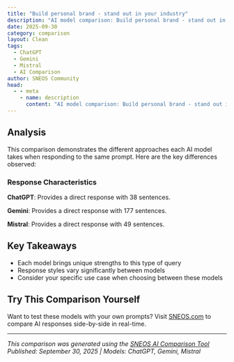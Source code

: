 ```yaml
---
title: "Build personal brand - stand out in your industry"
description: "AI model comparison: Build personal brand - stand out in your industry..."
date: 2025-09-30
category: comparison
layout: Clean
tags:
  - ChatGPT
  - Gemini
  - Mistral
  - AI Comparison
author: SNEOS Community
head:
  - - meta
    - name: description
      content: "AI model comparison: Build personal brand - stand out in your industry..."
---
```


<ChatComparison
  title="Build personal brand - stand out in your industry"
  prompt="Build personal brand - stand out in your industry"
  :responses='{
    "ChatGPT": "Building a strong personal brand to stand out in your industry involves intentional strategies that showcase your unique skills, values, and expertise. Here\u2019s a step-by-step guide to help you create and grow a personal brand that makes an impact:\n\n### 1. Define Your Brand Identity\n- **Identify Your Strengths and Passions:** What are you really good at? What do you love doing? Your personal brand should reflect your authentic self.\n- **Clarify Your Unique Value Proposition:** What sets you apart from others in your field? This could be a specialized skill, perspective, or approach.\n- **Determine Your Target Audience:** Who do you want to reach? Potential employers, clients, colleagues, or industry influencers?\n\n### 2. Develop Your Brand Messaging\n- **Craft a Compelling Brand Statement:** Summarize who you are, what you do, and the value you provide in one or two sentences.\n- **Consistent Tone and Voice:** Decide on the tone that fits your personality and audience\u2014professional, approachable, authoritative, creative, etc.\n\n### 3. Build a Strong Online Presence\n- **Optimize LinkedIn Profile:** Use a professional photo, create an engaging headline, write a detailed summary, and showcase your achievements and skills.\n- **Create a Personal Website or Portfolio:** Display your work, testimonials, case studies, and provide ways to contact you.\n- **Engage on Social Media:** Share relevant content, comment on industry trends, and connect with other professionals.\n- **Start a Blog or Podcast:** Share your insights, experiences, and expertise regularly to establish authority.\n\n### 4. Network Strategically\n- **Attend Industry Events:** Conferences, webinars, and networking meetups help you meet key players and learn from them.\n- **Join Professional Groups:** Participate actively in online and offline communities related to your field.\n- **Collaborate and Contribute:** Offer to speak at events, write guest articles, or contribute to projects to expand your influence.\n\n### 5. Showcase Your Expertise\n- **Publish Content:** Write articles, whitepapers, or case studies that demonstrate your knowledge.\n- **Speak Publicly:** Host webinars, participate in panel discussions, or give presentations.\n- **Secure Endorsements and Testimonials:** Ask clients, colleagues, or mentors to share positive feedback.\n\n### 6. Maintain Consistency and Evolution\n- **Be Consistent:** Ensure your messaging, appearance, and behavior are aligned across all platforms.\n- **Seek Feedback:** Regularly ask for input on your brand perception and make adjustments.\n- **Keep Learning:** Stay updated with industry trends and continuously improve your skills.\n\n### 7. Monitor and Measure Your Brand Impact\n- **Track Engagement:** Monitor social media interactions, website traffic, and content reach.\n- **Evaluate Opportunities:** Are you getting job offers, speaking engagements, or new clients?\n- **Adjust Strategies:** Use insights to refine your approach.\n\n---\n\n### Quick Tips\n- Be authentic and transparent.\n- Focus on quality over quantity in content.\n- Help others and build relationships genuinely.\n- Stay patient; brand building takes time.\n\nIf you want, I can help you create a personalized action plan or draft your brand statement!",
    "Gemini": "Okay, let\u0027s build your personal brand and help you stand out in your industry.  This is a comprehensive guide, so get ready to put in the work!  I\u0027ll break it down into steps:\n\n**I. Defining Your Foundation (Understanding Yourself and Your Audience)**\n\nThis is the most crucial part. You can\u0027t build a brand on shaky ground.\n\n*   **1. Self-Reflection - Know Yourself:**\n\n    *   **Skills \u0026 Expertise:** What are you *really* good at?  What do people consistently come to you for help with?  List everything, even seemingly small things.  Be honest. What are you known for?\n    *   **Passions \u0026 Interests:** What do you genuinely enjoy learning about and working on?  Passion is contagious and makes you more engaging.\n    *   **Values:** What principles guide your work and life?  (e.g., integrity, innovation, collaboration, social impact).\n    *   **Personality:** Are you serious and analytical, or more creative and playful?  Let your natural personality shine through (authenticity is key!).\n    *   **Unique Selling Proposition (USP):**  What makes you different from everyone else in your industry? What do you bring to the table that is unique? It can be a combination of skills, experience, personality, and values.  For example:\n        *   \u0022I help [Target Audience] achieve [Desired Outcome] through [Unique Approach/Method].\u0022\n    *   **Strengths and Weaknesses:** Be aware of both.  Leverage your strengths and acknowledge your weaknesses (and maybe find ways to improve them or delegate).\n\n*   **2. Define Your Target Audience:**\n\n    *   **Who are you trying to reach?** Be specific.  \u0022Everyone\u0022 is not a target audience.  Think about:\n        *   **Demographics:** Age, location, industry, job title, education.\n        *   **Psychographics:** Interests, values, motivations, pain points, goals.\n        *   **Where do they spend their time online?** (LinkedIn, Twitter, industry blogs, forums, etc.)\n        *   **What are their biggest challenges?**\n        *   **What are they looking for?** (Information, solutions, connection, inspiration)\n    *   **Create a Persona:** Develop a fictional representation of your ideal audience member.  Give them a name, a job title, a background, and a list of their challenges and goals.  This helps you stay focused.\n    *   **Example Target Audience:** \u0022Marketing managers at small to medium-sized tech companies who are struggling to generate leads through content marketing.\u0022\n\n*   **3. Industry Research:**\n\n    *   **Identify Influencers:** Who are the thought leaders and experts in your industry?  Follow them, engage with their content, and learn from them.\n    *   **Analyze Competitors:**  Who else is building a personal brand in your space?  What are they doing well?  Where are the gaps?  Don\u0027t copy them, but understand the landscape.\n    *   **Stay Up-to-Date:**  Read industry publications, attend webinars and conferences, and follow relevant hashtags on social media.\n\n**II. Crafting Your Brand Identity**\n\nNow that you understand yourself and your audience, you can start crafting your brand identity.\n\n*   **4. Develop Your Brand Story:**\n\n    *   **Your \u0022Why\u0022:** Why are you passionate about what you do? What drives you?  People connect with stories, not just credentials.\n    *   **Your Journey:** How did you get to where you are today? What challenges have you overcome?\n    *   **Your Vision:** What impact do you want to make on the world or your industry?\n\n*   **5. Define Your Brand Voice and Tone:**\n\n    *   **Consistent Style:**  How do you communicate?  Formal or informal?  Technical or approachable?  Humorous or serious?\n    *   **Word Choice:**  Use language that resonates with your target audience.\n    *   **Grammar and Spelling:**  Pay attention to detail.  Errors can damage your credibility.\n    *   **Be Authentic:**  Don\u0027t try to be someone you\u0027re not. Let your personality shine through.\n\n*   **6. Visual Branding (Optional but Recommended):**\n\n    *   **Professional Headshot:** A high-quality, consistent headshot is essential for all your online profiles.\n    *   **Color Palette:** Choose colors that reflect your brand personality and appeal to your target audience.\n    *   **Logo (Optional):**  A simple, memorable logo can help you stand out.\n    *   **Website/Portfolio Design:**  If you have a website, ensure it\u0027s visually appealing and easy to navigate.\n    *   **Consistent Visuals:** Use the same fonts, colors, and imagery across all your platforms.\n\n*   **7. Core Messaging:**\n\n    *   **Elevator Pitch:**  A concise and compelling summary of who you are, what you do, and why people should care.\n    *   **Key Themes:** Identify 2-3 key themes that you want to be known for.  These will be the focus of your content and messaging.\n\n**III. Building Your Online Presence (Platform Selection and Content Strategy)**\n\nThis is where the rubber meets the road. Consistent effort is key.\n\n*   **8. Choose Your Platforms Wisely:**\n\n    *   **Focus on 1-2 Platforms Initially:** Don\u0027t try to be everywhere at once.  Choose the platforms where your target audience spends the most time.\n    *   **LinkedIn:**  Essential for professional networking and showcasing your expertise.\n    *   **Twitter:**  Great for sharing insights, engaging in conversations, and building relationships with influencers.\n    *   **Blog/Website:** A central hub for your content and a place to showcase your work.\n    *   **YouTube:**  If you\u0027re comfortable on camera, create videos to share your expertise and connect with your audience.\n    *   **Instagram:**  Useful if your industry is visually driven.\n    *   **Other Platforms:** Consider platforms like Medium, Quora, Reddit, or industry-specific forums if they align with your target audience.\n\n*   **9. Optimize Your Profiles:**\n\n    *   **Compelling Bio:**  Clearly state who you are, what you do, and how you help your target audience.  Use relevant keywords.\n    *   **Professional Headshot:**  Use the same headshot across all your platforms.\n    *   **Link to Your Website/Portfolio:**  Make it easy for people to learn more about you.\n    *   **Contact Information:**  Provide a way for people to connect with you.\n    *   **Keywords:** Use relevant keywords in your bio and profile to improve search visibility.\n\n*   **10. Content Strategy:**\n\n    *   **Create Valuable Content:**  Focus on providing helpful, informative, and engaging content that solves your audience\u0027s problems and addresses their needs.\n    *   **Content Formats:**  Mix it up!  Blog posts, articles, videos, podcasts, infographics, presentations, social media updates.\n    *   **Content Calendar:**  Plan your content in advance to ensure consistency.\n    *   **Repurpose Content:**  Turn a blog post into a video, a presentation into a series of social media updates, etc.\n    *   **SEO Optimization:**  Use relevant keywords in your content to improve search engine rankings.\n    *   **Content Pillars:** Focus on 3-5 topics related to your expertise. These are your core areas of focus.\n\n*   **11. Be Consistent and Patient:**\n\n    *   **Regular Posting Schedule:**  Establish a consistent posting schedule and stick to it.\n    *   **Don\u0027t Expect Overnight Success:**  Building a personal brand takes time and effort. Be patient and persistent.\n\n**IV. Building Relationships and Engagement**\n\nBuilding a personal brand is about more than just broadcasting your message. It\u0027s about building relationships and engaging with your audience.\n\n*   **12. Engage with Your Audience:**\n\n    *   **Respond to Comments and Messages:**  Acknowledge and respond to comments and messages in a timely manner.\n    *   **Ask Questions:**  Engage your audience by asking questions and encouraging them to share their thoughts and opinions.\n    *   **Participate in Discussions:**  Join relevant conversations and contribute valuable insights.\n    *   **Run Polls and Quizzes:**  Engage your audience in a fun and interactive way.\n\n*   **13. Network and Collaborate:**\n\n    *   **Connect with Influencers:**  Reach out to influencers in your industry and offer to collaborate on content or projects.\n    *   **Attend Industry Events:**  Network with other professionals and build relationships.\n    *   **Join Online Communities:**  Participate in relevant online communities and contribute to discussions.\n    *   **Guest Blogging:**  Write guest posts for other blogs in your industry.\n    *   **Offer Value First:**  Focus on helping others and building relationships before asking for anything in return.\n\n*   **14. Seek Feedback and Iterate:**\n\n    *   **Ask for Feedback:**  Solicit feedback from your audience and peers on your content and branding.\n    *   **Track Your Results:**  Monitor your website traffic, social media engagement, and other metrics to see what\u0027s working and what\u0027s not.\n    *   **Adapt and Improve:**  Be willing to adapt your strategy based on feedback and results.\n    *   **Stay Current:** Keep up with the trends in your industry and adjust your brand accordingly.\n\n**V. Managing Your Reputation**\n\nYour online reputation is crucial.  Protect it!\n\n*   **15. Monitor Your Online Presence:**\n\n    *   **Google Alerts:**  Set up Google Alerts for your name and brand to track mentions online.\n    *   **Social Media Monitoring Tools:**  Use social media monitoring tools to track conversations about your brand and industry.\n    *   **Respond to Negative Feedback Professionally:**  Address negative comments or reviews in a calm, professional, and helpful manner.\n    *   **Be Proactive:**  Address potential issues before they escalate.\n    *   **Build a Positive Reputation:**  Focus on providing excellent service and building strong relationships.\n\n**VI.  Long-Term Strategy**\n\n*   **16. Continuous Learning and Improvement:**\n\n    *   **Stay Updated:** Continuously learn about the latest trends and technologies in your field.\n    *   **Experiment:** Don\u0027t be afraid to try new things and see what works best for you.\n    *   **Seek Mentorship:** Find a mentor who can provide guidance and support.\n    *   **Invest in Yourself:** Invest in training, education, and resources to improve your skills.\n\n*   **17.  Consistency is King:**\n\n    *   **Maintain Momentum:** Keep creating content, engaging with your audience, and building relationships.\n    *   **Stay True to Your Brand:**  Maintain your brand identity and values over time.\n\n**Key Takeaways:**\n\n*   **Authenticity is paramount:** Be yourself. Don\u0027t try to be someone you\u0027re not.\n*   **Value is key:** Focus on providing valuable content and building relationships.\n*   **Consistency is essential:**  Show up regularly and deliver on your promises.\n*   **Patience is a virtue:** Building a personal brand takes time and effort. Be patient and persistent.\n*   **Never Stop Learning:** The digital landscape is constantly evolving, so stay up-to-date and adapt your strategy as needed.\n\n**Actionable First Steps:**\n\n1.  **Complete the Self-Reflection exercise.** (List skills, passions, values, USP).\n2.  **Define your Target Audience.** (Create a persona).\n3.  **Choose 1-2 platforms to focus on.** (Based on where your audience spends time).\n4.  **Optimize your profile on those platforms.** (Compelling bio, professional headshot).\n5.  **Create a content calendar for the next month.** (Focus on providing value to your target audience).\n6.  **Start engaging with your audience and networking with influencers.**\n\nThis is a comprehensive framework.  Start with the foundation and build from there. Good luck!  Let me know if you have any questions as you work through these steps.  I can help you refine your strategy and troubleshoot any challenges you encounter. What industry are you in? That will help me tailor my advice even further.\n",
    "Mistral": "Building a personal brand that helps you stand out in your industry involves a strategic and consistent approach. Here are some steps to help you create a strong personal brand:\n\n### 1. **Define Your Brand**\n   - **Identify Your Unique Value Proposition:** What makes you different from others in your industry? This could be your skills, experiences, or unique perspective.\n   - **Set Clear Goals:** Understand what you want to achieve with your personal brand. Are you looking to become a thought leader, attract clients, or secure a better job?\n\n### 2. **Create a Professional Online Presence**\n   - **Website:** Develop a personal website that showcases your work, bio, and contact information.\n   - **Social Media:** Choose platforms that are relevant to your industry (e.g., LinkedIn for professionals, Instagram for creatives). Ensure your profiles are professional and consistent.\n   - **Content Strategy:** Regularly publish content that aligns with your brand. This could be blog posts, articles, videos, or podcasts.\n\n### 3. **Network Strategically**\n   - **Attend Industry Events:** Participate in conferences, workshops, and meetups to connect with industry peers.\n   - **Join Professional Organizations:** Become a member of industry-specific organizations to gain access to resources and networking opportunities.\n   - **Engage Online:** Participate in online forums, LinkedIn groups, and social media discussions related to your industry.\n\n### 4. **Develop Expertise**\n   - **Continuous Learning:** Stay updated with the latest trends and developments in your industry. Take courses, read books, and attend webinars.\n   - **Certifications:** Obtain relevant certifications to enhance your credibility.\n   - **Publish Research:** If applicable, publish research papers or case studies to demonstrate your expertise.\n\n### 5. **Build a Strong Portfolio**\n   - **Showcase Your Work:** Create a portfolio that highlights your best projects, case studies, and achievements.\n   - **Testimonials:** Collect and display testimonials from clients, colleagues, or mentors to build trust.\n\n### 6. **Engage with Your Audience**\n   - **Respond to Comments:** Engage with your audience by responding to comments on your blog, social media, or other platforms.\n   - **Collaborate:** Partner with other influencers or experts in your industry to create joint content or projects.\n   - **Host Webinars/Workshops:** Organize webinars, workshops, or Q\u0026A sessions to share your knowledge and engage with your audience.\n\n### 7. **Consistency is Key**\n   - **Brand Voice:** Maintain a consistent tone and style across all your communications.\n   - **Visual Identity:** Use a consistent color scheme, logo, and design elements to create a recognizable visual identity.\n   - **Regular Updates:** Keep your online presence updated with fresh content and regular posts.\n\n### 8. **Measure and Adjust**\n   - **Analytics:** Use analytics tools to track the performance of your content and engagement.\n   - **Feedback:** Seek feedback from your audience and peers to understand what\u2019s working and what\u2019s not.\n   - **Adapt:** Be willing to adjust your strategy based on the feedback and data you collect.\n\n### 9. **Authenticity Matters**\n   - **Be Yourself:** Authenticity is crucial. People connect with genuine personalities, so let your true self shine through.\n   - **Storytelling:** Share your personal story and journey. People love to connect with stories that resonate with them.\n\n### 10. **Professionalism and Ethics**\n   - **Maintain Integrity:** Always act with integrity and professionalism. Your reputation is a key part of your brand.\n   - **Ethical Practices:** Ensure that your actions and content align with ethical standards in your industry.\n\nBy following these steps, you can build a strong personal brand that sets you apart in your industry. Consistency, authenticity, and a clear value proposition are essential for long-term success."
  }'
  published-date="22:46"
/>

## Analysis

This comparison demonstrates the different approaches each AI model takes when responding to the same prompt. Here are the key differences observed:

### Response Characteristics

**ChatGPT**: Provides a direct response with 38 sentences. 

**Gemini**: Provides a direct response with 177 sentences. 

**Mistral**: Provides a direct response with 49 sentences. 

## Key Takeaways

- Each model brings unique strengths to this type of query
- Response styles vary significantly between models
- Consider your specific use case when choosing between these models

## Try This Comparison Yourself

Want to test these models with your own prompts? Visit [SNEOS.com](https://sneos.com) to compare AI responses side-by-side in real-time.

---

*This comparison was generated using the [SNEOS AI Comparison Tool](https://sneos.com)*
*Published: September 30, 2025 | Models: ChatGPT, Gemini, Mistral*
